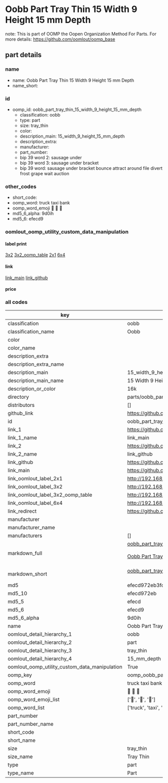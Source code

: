 # Oobb Part Tray Thin 15 Width 9 Height 15 mm Depth  

note: This is part of OOMP the Oopen Organization Method For Parts. For more details: https://github.com/oomlout/oomp_base

##  part details
  







### name
* name: Oobb Part Tray Thin 15 Width 9 Height 15 mm Depth
* name_short: 
### id
* oomp_id: oobb_part_tray_thin_15_width_9_height_15_mm_depth
  * classification: oobb
  * type: part
  * size: tray_thin
  * color: 
  * description_main: 15_width_9_height_15_mm_depth
  * description_extra: 
  * manufacturer: 
  * part_number: 
  * bip 39 word 2: sausage under
  * bip 39 word 3: sausage under bracket
  * bip 39 word: sausage under bracket bounce attract around file divert frost grape wait auction

### other_codes
* short_code: 
* oomp_word: truck taxi bank
* oomp_word_emoji :truck: :taxi: :bank:
* md5_6_alpha: 9d0ih
* md5_6: efecd9






### oomlout_oomp_utility_custom_data_manipulation
#### label print
[3x2](http://192.168.1.245:1112/?label=oomp%209d0ih)
[3x2_oomp_table](http://192.168.1.108:1112/?label=oomp%209d0ih)
[2x1](http://192.168.1.242:1112/?label=oomp%209d0ih)
[6x4](http://192.168.1.55:1112/?label=oomp%209d0ih)    

#### link

[link_main](https://github.com/oomlout/oomlout_oomp_version_1_messy/tree/main/parts/oobb_part_tray_thin_15_width_9_height_15_mm_depth) [link_github](https://github.com/oomlout/oomlout_oomp_version_1_messy/tree/main/parts/oobb_part_tray_thin_15_width_9_height_15_mm_depth)                             

#### price







### all codes 
| key | value |  
| --- | --- |  
| classification | oobb |  
| classification_name | Oobb |  
| color |  |  
| color_name |  |  
| description_extra |  |  
| description_extra_name |  |  
| description_main | 15_width_9_height_15_mm_depth |  
| description_main_name | 15 Width 9 Height 15 mm Depth |  
| description_or_color | 16k |  
| directory | parts/oobb_part_tray_thin_15_width_9_height_15_mm_depth |  
| distributors | [] |  
| github_link | https://github.com/oomlout/oomlout_oomp_part_src/tree/main/parts/oobb_part_tray_thin_15_width_9_height_15_mm_depth |  
| id | oobb_part_tray_thin_15_width_9_height_15_mm_depth |  
| link_1 | https://github.com/oomlout/oomlout_oomp_version_1_messy/tree/main/parts/oobb_part_tray_thin_15_width_9_height_15_mm_depth |  
| link_1_name | link_main |  
| link_2 | https://github.com/oomlout/oomlout_oomp_version_1_messy/tree/main/parts/oobb_part_tray_thin_15_width_9_height_15_mm_depth |  
| link_2_name | link_github |  
| link_github | https://github.com/oomlout/oomlout_oomp_version_1_messy/tree/main/parts/oobb_part_tray_thin_15_width_9_height_15_mm_depth |  
| link_main | https://github.com/oomlout/oomlout_oomp_version_1_messy/tree/main/parts/oobb_part_tray_thin_15_width_9_height_15_mm_depth |  
| link_oomlout_label_2x1 | http://192.168.1.242:1112/?label=oomp%209d0ih |  
| link_oomlout_label_3x2 | http://192.168.1.245:1112/?label=oomp%209d0ih |  
| link_oomlout_label_3x2_oomp_table | http://192.168.1.108:1112/?label=oomp%209d0ih |  
| link_oomlout_label_6x4 | http://192.168.1.55:1112/?label=oomp%209d0ih |  
| link_redirect | https://github.com/oomlout/oomlout_oomp_version_1_messy/tree/main/parts/oobb_part_tray_thin_15_width_9_height_15_mm_depth |  
| manufacturer |  |  
| manufacturer_name |  |  
| manufacturers | [] |  
| markdown_full | [oobb_part_tray_thin_15_width_9_height_15_mm_depth](none)<br>[](none)<br>[Oobb Part Tray Thin 15 Width 9 Height 15 Mm Depth](none)<br><br> |  
| markdown_short | [oobb_part_tray_thin_15_width_9_height_15_mm_depth](none)<br><br> |  
| md5 | efecd972eb3fcac4308761a635bb35fd |  
| md5_10 | efecd972eb |  
| md5_5 | efecd |  
| md5_6 | efecd9 |  
| md5_6_alpha | 9d0ih |  
| name | Oobb Part Tray Thin 15 Width 9 Height 15 mm Depth |  
| oomlout_detail_hierarchy_1 | oobb |  
| oomlout_detail_hierarchy_2 | part |  
| oomlout_detail_hierarchy_3 | tray_thin |  
| oomlout_detail_hierarchy_4 | 15_mm_depth |  
| oomlout_oomp_utility_custom_data_manipulation | True |  
| oomp_key | oomp_oobb_part_tray_thin_15_width_9_height_15_mm_depth |  
| oomp_word | truck taxi bank |  
| oomp_word_emoji | :truck: :taxi: :bank: |  
| oomp_word_emoji_list | [':truck:', ':taxi:', ':bank:'] |  
| oomp_word_list | ['truck', 'taxi', 'bank'] |  
| part_number |  |  
| part_number_name |  |  
| short_code |  |  
| short_name |  |  
| size | tray_thin |  
| size_name | Tray Thin |  
| type | part |  
| type_name | Part |  
